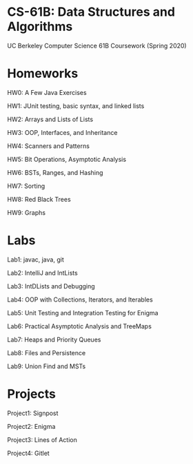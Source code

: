 # CS-61B: Data Structures and Algorithms
UC Berkeley Computer Science 61B Coursework (Spring 2020)

# Homeworks

HW0: A Few Java Exercises

HW1: JUnit testing, basic syntax, and linked lists

HW2: Arrays and Lists of Lists

HW3: OOP, Interfaces, and Inheritance

HW4: Scanners and Patterns

HW5: Bit Operations, Asymptotic Analysis

HW6: BSTs, Ranges, and Hashing

HW7: Sorting

HW8: Red Black Trees

HW9: Graphs

# Labs

Lab1: javac, java, git

Lab2: IntelliJ and IntLists

Lab3: IntDLists and Debugging

Lab4: OOP with Collections, Iterators, and Iterables

Lab5: Unit Testing and Integration Testing for Enigma

Lab6: Practical Asymptotic Analysis and TreeMaps

Lab7: Heaps and Priority Queues

Lab8: Files and Persistence

Lab9: Union Find and MSTs

# Projects

Project1: Signpost

Project2: Enigma

Project3: Lines of Action

Project4: Gitlet
